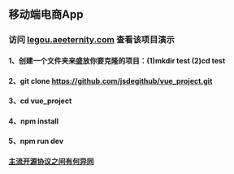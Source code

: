## 移动端电商App
### 访问 [legou.aeeternity.com](http://legou.aeeternity.com) 查看该项目演示
#### 1、创建一个文件夹来盛放你要克隆的项目：(1)mkdir test  (2)cd test
#### 2、git clone https://github.com/jsdegithub/vue_project.git
#### 3、cd vue_project
#### 4、npm install
#### 5、npm run dev
#### [主流开源协议之间有何异同](https://blog.csdn.net/frankarmstrong/article/details/100536891)
